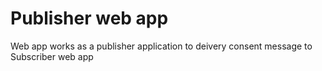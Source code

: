 # Publisher web app
Web app works as a publisher application to deivery consent message to Subscriber web app